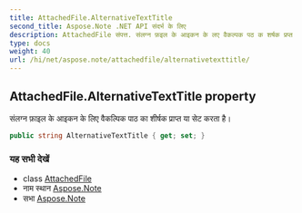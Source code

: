 ```yaml
---
title: AttachedFile.AlternativeTextTitle
second_title: Aspose.Note .NET API संदर्भ के लिए
description: AttachedFile संपत्त. संलग्न फ़इल के आइकन के लए वैकल्पक पठ क शर्षक प्रप्त य सेट करत है
type: docs
weight: 40
url: /hi/net/aspose.note/attachedfile/alternativetexttitle/
---
```

## AttachedFile.AlternativeTextTitle property

संलग्न फ़ाइल के आइकन के लिए वैकल्पिक पाठ का शीर्षक प्राप्त या सेट करता है।

```csharp
public string AlternativeTextTitle { get; set; }
```

### यह सभी देखें

* class [AttachedFile](../)
* नाम स्थान [Aspose.Note](../../attachedfile/)
* सभा [Aspose.Note](../../../)



